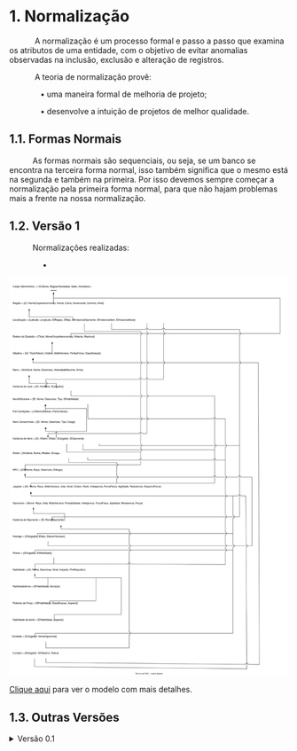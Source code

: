 # **1. Normalização**

&emsp;&emsp;&emsp; A normalização é um processo formal e passo a passo que examina os atributos de uma entidade, com o objetivo de evitar anomalias observadas na inclusão, exclusão e alteração de registros.

&emsp;&emsp;&emsp; A teoria de normalização provê:

&emsp;&emsp;&emsp;&emsp;• uma maneira formal de melhoria de projeto;

&emsp;&emsp;&emsp;&emsp;• desenvolve a intuição de projetos de melhor qualidade.

## **1.1. Formas Normais**
&emsp;&emsp;&emsp;As formas normais são sequenciais, ou seja, se um banco se encontra na terceira forma normal, isso também significa que o mesmo está na segunda e também na primeira. Por isso devemos sempre começar a normalização pela primeira forma normal, para que não hajam problemas mais a frente na nossa normalização.

## **1.2. Versão 1**

&emsp;&emsp;&emsp;Normalizações realizadas:

&emsp;&emsp;&emsp;&emsp; •

![Normalização v1](modulo3/../img/normal-v1.svg)

<a href="https://sbd1.github.io/Grupo02-starWars/modulo3/img/normal-v1.svg" target="_blank">Clique aqui</a> para ver o modelo com mais detalhes.

## **1.3. Outras Versões**

<details>
  <summary>Versão 0.1</summary> 

  <img src="https://sbd1.github.io/Grupo02-starWars/modulo3/img/normal-v0.1.svg" alt="Modelo Relacional v0.2">

  <a href="https://sbd1.github.io/Grupo02-starWars/modulo3/img/normal-v0.1.svg" target="_blank">Clique aqui</a> para ver o modelo com mais detalhes.
</details>
